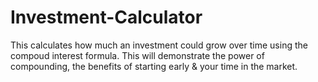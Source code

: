# Investment-Calculator
This calculates how much an investment could grow over time using the compoud interest formula.
This will demonstrate the power of compounding, the benefits of starting early & your time in the market.
